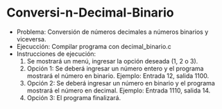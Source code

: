 # Conversi-n-Decimal-Binario
- Problema: Conversión de números decimales a números binarios y viceversa.
- Ejecucción: Compilar programa con decimal_binario.c
- Instrucciones de ejecución:
  1. Se mostrará un menú, ingresar la opción deseada (1, 2 o 3).
  2. Opción 1: Se deberá ingresar un número entero y el programa mostrará el número en binario. Ejemplo: Entrada 12, salida 1100.
  3. Opción 2: Se deberá ingresar un número en binario y el programa mostrará el número en decimal. Ejemplo: Entrada 1110, salida 14.
  4. Opción 3: El programa finalizará.
